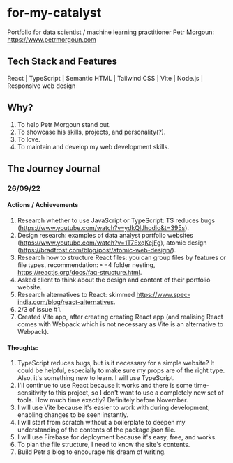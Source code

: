 # for-my-catalyst
Portfolio for data scientist / machine learning practitioner Petr Morgoun: https://www.petrmorgoun.com

## Tech Stack and Features
React | TypeScript | Semantic HTML | Tailwind CSS | Vite | Node.js | Responsive web design

## Why?
1. To help Petr Morgoun stand out.
2. To showcase his skills, projects, and personality(?).
3. To love.
4. To maintain and develop my web development skills.

## The Journey Journal

### 26/09/22
#### Actions / Achievements
1. Research whether to use JavaScript or TypeScript: TS reduces bugs (https://www.youtube.com/watch?v=ydkQlJhodio&t=395s).
2. Design research: examples of data analyst portfolio websites (https://www.youtube.com/watch?v=1T7ExqKejFg), atomic design (https://bradfrost.com/blog/post/atomic-web-design/).
3. Research how to structure React files: you can group files by features or file types, recommendation: <=4 folder nesting, https://reactjs.org/docs/faq-structure.html.
4. Asked client to think about the design and content of their portfolio website.
5. Research alternatives to React: skimmed https://www.spec-india.com/blog/react-alternatives.
6. 2/3 of issue #1.
7. Created Vite app, after creating creating React app (and realising React comes with Webpack which is not necessary as Vite is an alternative to Webpack).

#### Thoughts:
1. TypeScript reduces bugs, but is it necessary for a simple website? It could be helpful, especially to make sure my props are of the right type. Also, it's something new to learn. I will use TypeScript.
2. I'll continue to use React because it works and there is some time-sensitivity to this project, so I don't want to use a completely new set of tools. How much time exactly? Definitely before November.
3. I will use Vite because it's easier to work with during development, enabling changes to be seen instantly. 
4. I will start from scratch without a boilerplate to deepen my understanding of the contents of the package.json file.
5. I will use Firebase for deployment because it's easy, free, and works. 
6. To plan the file structure, I need to know the site's contents.
7. Build Petr a blog to encourage his dream of writing. 
